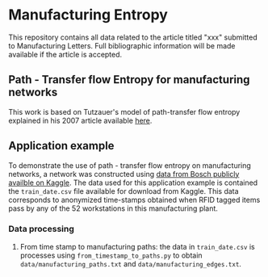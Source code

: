 # Manufacturing Entropy

This repository contains all data related to the article titled "xxx" submitted to Manufacturing Letters. Full bibliographic information will be made available if the article is accepted.

## Path - Transfer flow Entropy for manufacturing networks

This work is based on Tutzauer's model of path-transfer flow entropy explained in his 2007 article available [here](https://www.sciencedirect.com/science/article/abs/pii/S0378873306000426).

## Application example

To demonstrate the use of path - transfer flow entropy on manufacturing networks, a network was constructed using [data from Bosch publicly availble on Kaggle](https://www.kaggle.com/c/bosch-production-line-performance). The data used for this application example is contained the `train_date.csv` file available for download from Kaggle. This data corresponds to anonymized time-stamps obtained when RFID tagged items pass by any of the 52 workstations in this manufacturing plant.

### Data processing

1. From time stamp to manufacturing paths: the data in `train_date.csv` is processes using `from_timestamp_to_paths.py` to obtain `data/manufacturing_paths.txt` and `data/manufacturing_edges.txt`.
